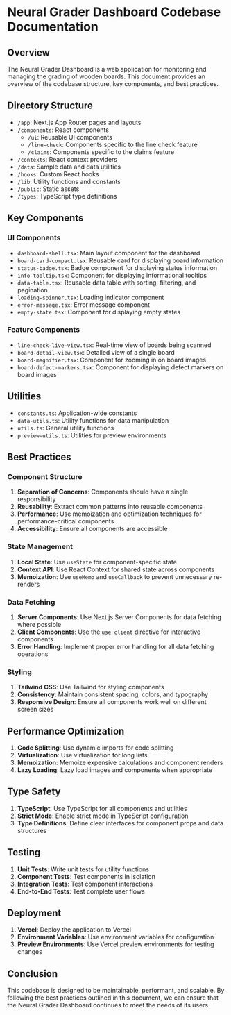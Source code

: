 # Neural Grader Dashboard Codebase Documentation

## Overview

The Neural Grader Dashboard is a web application for monitoring and managing the grading of wooden boards. This document provides an overview of the codebase structure, key components, and best practices.

## Directory Structure

- `/app`: Next.js App Router pages and layouts
- `/components`: React components
  - `/ui`: Reusable UI components
  - `/line-check`: Components specific to the line check feature
  - `/claims`: Components specific to the claims feature
- `/contexts`: React context providers
- `/data`: Sample data and data utilities
- `/hooks`: Custom React hooks
- `/lib`: Utility functions and constants
- `/public`: Static assets
- `/types`: TypeScript type definitions

## Key Components

### UI Components

- `dashboard-shell.tsx`: Main layout component for the dashboard
- `board-card-compact.tsx`: Reusable card for displaying board information
- `status-badge.tsx`: Badge component for displaying status information
- `info-tooltip.tsx`: Component for displaying informational tooltips
- `data-table.tsx`: Reusable data table with sorting, filtering, and pagination
- `loading-spinner.tsx`: Loading indicator component
- `error-message.tsx`: Error message component
- `empty-state.tsx`: Component for displaying empty states

### Feature Components

- `line-check-live-view.tsx`: Real-time view of boards being scanned
- `board-detail-view.tsx`: Detailed view of a single board
- `board-magnifier.tsx`: Component for zooming in on board images
- `board-defect-markers.tsx`: Component for displaying defect markers on board images

## Utilities

- `constants.ts`: Application-wide constants
- `data-utils.ts`: Utility functions for data manipulation
- `utils.ts`: General utility functions
- `preview-utils.ts`: Utilities for preview environments

## Best Practices

### Component Structure

1. **Separation of Concerns**: Components should have a single responsibility
2. **Reusability**: Extract common patterns into reusable components
3. **Performance**: Use memoization and optimization techniques for performance-critical components
4. **Accessibility**: Ensure all components are accessible

### State Management

1. **Local State**: Use `useState` for component-specific state
2. **Context API**: Use React Context for shared state across components
3. **Memoization**: Use `useMemo` and `useCallback` to prevent unnecessary re-renders

### Data Fetching

1. **Server Components**: Use Next.js Server Components for data fetching where possible
2. **Client Components**: Use the `use client` directive for interactive components
3. **Error Handling**: Implement proper error handling for all data fetching operations

### Styling

1. **Tailwind CSS**: Use Tailwind for styling components
2. **Consistency**: Maintain consistent spacing, colors, and typography
3. **Responsive Design**: Ensure all components work well on different screen sizes

## Performance Optimization

1. **Code Splitting**: Use dynamic imports for code splitting
2. **Virtualization**: Use virtualization for long lists
3. **Memoization**: Memoize expensive calculations and component renders
4. **Lazy Loading**: Lazy load images and components when appropriate

## Type Safety

1. **TypeScript**: Use TypeScript for all components and utilities
2. **Strict Mode**: Enable strict mode in TypeScript configuration
3. **Type Definitions**: Define clear interfaces for component props and data structures

## Testing

1. **Unit Tests**: Write unit tests for utility functions
2. **Component Tests**: Test components in isolation
3. **Integration Tests**: Test component interactions
4. **End-to-End Tests**: Test complete user flows

## Deployment

1. **Vercel**: Deploy the application to Vercel
2. **Environment Variables**: Use environment variables for configuration
3. **Preview Environments**: Use Vercel preview environments for testing changes

## Conclusion

This codebase is designed to be maintainable, performant, and scalable. By following the best practices outlined in this document, we can ensure that the Neural Grader Dashboard continues to meet the needs of its users.
